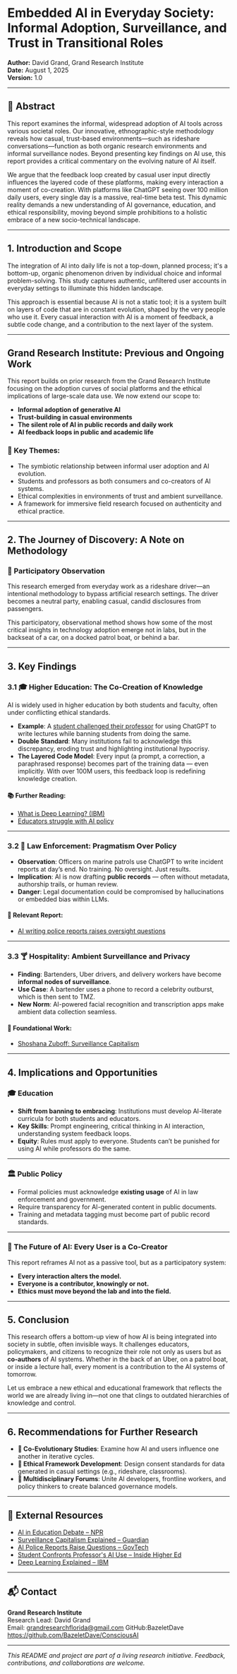 # Embedded AI in Everyday Society: Informal Adoption, Surveillance, and Trust in Transitional Roles

**Author:** David Grand, Grand Research Institute  
**Date:** August 1, 2025  
**Version:** 1.0  

---

## 📄 Abstract

This report examines the informal, widespread adoption of AI tools across various societal roles. Our innovative, ethnographic-style methodology reveals how casual, trust-based environments—such as rideshare conversations—function as both organic research environments and informal surveillance nodes. Beyond presenting key findings on AI use, this report provides a critical commentary on the evolving nature of AI itself.

We argue that the feedback loop created by casual user input directly influences the layered code of these platforms, making every interaction a moment of co-creation. With platforms like ChatGPT seeing over 100 million daily users, every single day is a massive, real-time beta test. This dynamic reality demands a new understanding of AI governance, education, and ethical responsibility, moving beyond simple prohibitions to a holistic embrace of a new socio-technical landscape.

---

## 1. Introduction and Scope

The integration of AI into daily life is not a top-down, planned process; it's a bottom-up, organic phenomenon driven by individual choice and informal problem-solving. This study captures authentic, unfiltered user accounts in everyday settings to illuminate this hidden landscape.

This approach is essential because AI is not a static tool; it is a system built on layers of code that are in constant evolution, shaped by the very people who use it. Every casual interaction with AI is a moment of feedback, a subtle code change, and a contribution to the next layer of the system.

---

## Grand Research Institute: Previous and Ongoing Work

This report builds on prior research from the Grand Research Institute focusing on the adoption curves of social platforms and the ethical implications of large-scale data use. We now extend our scope to:

- **Informal adoption of generative AI**
- **Trust-building in casual environments**
- **The silent role of AI in public records and daily work**
- **AI feedback loops in public and academic life**

### 🔑 Key Themes:

- The symbiotic relationship between informal user adoption and AI evolution.
- Students and professors as both consumers and co-creators of AI systems.
- Ethical complexities in environments of trust and ambient surveillance.
- A framework for immersive field research focused on authenticity and ethical practice.

---

## 2. The Journey of Discovery: A Note on Methodology

### 🎯 Participatory Observation

This research emerged from everyday work as a rideshare driver—an intentional methodology to bypass artificial research settings. The driver becomes a neutral party, enabling casual, candid disclosures from passengers.

This participatory, observational method shows how some of the most critical insights in technology adoption emerge not in labs, but in the backseat of a car, on a docked patrol boat, or behind a bar.

---

## 3. Key Findings

### 3.1 🎓 Higher Education: The Co-Creation of Knowledge

AI is widely used in higher education by both students and faculty, often under conflicting ethical standards.

- **Example**: A [student challenged their professor](https://www.insidehighered.com/news/quick-takes/2023/05/10/professor-used-chatgpt-student-pushes-back) for using ChatGPT to write lectures while banning students from doing the same.
- **Double Standard**: Many institutions fail to acknowledge this discrepancy, eroding trust and highlighting institutional hypocrisy.
- **The Layered Code Model**: Every input (a prompt, a correction, a paraphrased response) becomes part of the training data — even implicitly. With over 100M users, this feedback loop is redefining knowledge creation.

#### 📚 Further Reading:
- [What is Deep Learning? (IBM)](https://www.ibm.com/topics/deep-learning)
- [Educators struggle with AI policy](https://www.npr.org/2023/04/25/1171944532/chatgpt-school-ban-artificial-intelligence-education)

---

### 3.2 🛟 Law Enforcement: Pragmatism Over Policy

- **Observation**: Officers on marine patrols use ChatGPT to write incident reports at day’s end. No training. No oversight. Just results.
- **Implication**: AI is now drafting **public records** — often without metadata, authorship trails, or human review.
- **Danger**: Legal documentation could be compromised by hallucinations or embedded bias within LLMs.

#### 📄 Relevant Report:
- [AI writing police reports raises oversight questions](https://www.govtech.com/public-safety/ai-writing-police-reports-the-potential-and-pitfalls)

---

### 3.3 🍸 Hospitality: Ambient Surveillance and Privacy

- **Finding**: Bartenders, Uber drivers, and delivery workers have become **informal nodes of surveillance**.
- **Use Case**: A bartender uses a phone to record a celebrity outburst, which is then sent to TMZ.
- **New Norm**: AI-powered facial recognition and transcription apps make ambient data collection seamless.

#### 🧠 Foundational Work:
- [Shoshana Zuboff: Surveillance Capitalism](https://www.theguardian.com/technology/2019/jan/20/shoshana-zuboff-age-of-surveillance-capitalism-google-facebook)

---

## 4. Implications and Opportunities

### 🎓 Education

- **Shift from banning to embracing**: Institutions must develop AI-literate curricula for both students and educators.
- **Key Skills**: Prompt engineering, critical thinking in AI interaction, understanding system feedback loops.
- **Equity**: Rules must apply to everyone. Students can’t be punished for using AI while professors do the same.

---

### 🏛️ Public Policy

- Formal policies must acknowledge **existing usage** of AI in law enforcement and government.
- Require transparency for AI-generated content in public documents.
- Training and metadata tagging must become part of public record standards.

---

### 🧬 The Future of AI: Every User is a Co-Creator

This report reframes AI not as a passive tool, but as a participatory system:

- **Every interaction alters the model.**
- **Everyone is a contributor, knowingly or not.**
- **Ethics must move beyond the lab and into the field.**

---

## 5. Conclusion

This research offers a bottom-up view of how AI is being integrated into society in subtle, often invisible ways. It challenges educators, policymakers, and citizens to recognize their role not only as users but as **co-authors** of AI systems. Whether in the back of an Uber, on a patrol boat, or inside a lecture hall, every moment is a contribution to the AI systems of tomorrow.

Let us embrace a new ethical and educational framework that reflects the world we are already living in—not one that clings to outdated hierarchies of knowledge and control.

---

## 6. Recommendations for Further Research

- **🔁 Co-Evolutionary Studies**: Examine how AI and users influence one another in iterative cycles.
- **🧩 Ethical Framework Development**: Design consent standards for data generated in casual settings (e.g., rideshare, classrooms).
- **🤝 Multidisciplinary Forums**: Unite AI developers, frontline workers, and policy thinkers to create balanced governance models.

---

## 🔗 External Resources

- [AI in Education Debate – NPR](https://www.npr.org/2023/04/25/1171944532/chatgpt-school-ban-artificial-intelligence-education)
- [Surveillance Capitalism Explained – Guardian](https://www.theguardian.com/technology/2019/jan/20/shoshana-zuboff-age-of-surveillance-capitalism-google-facebook)
- [AI Police Reports Raise Questions – GovTech](https://www.govtech.com/public-safety/ai-writing-police-reports-the-potential-and-pitfalls)
- [Student Confronts Professor's AI Use – Inside Higher Ed](https://www.insidehighered.com/news/quick-takes/2023/05/10/professor-used-chatgpt-student-pushes-back)
- [Deep Learning Explained – IBM](https://www.ibm.com/topics/deep-learning)

---

## 📬 Contact

**Grand Research Institute**  
Research Lead: David Grand  
Email: grandresearchflorida@gmail.com
GitHub:BazeletDave https://github.com/BazeletDave/ConsciousAI

---

_This README and project are part of a living research initiative. Feedback, contributions, and collaborations are welcome._
